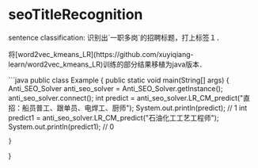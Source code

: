 # seoTitleRecognition
<p>sentence classification: 识别出`一职多岗`的招聘标题，打上标签１．</p>
<p>将[word2vec_kmeans_LR](https://github.com/xuyiqiang-learn/word2vec_kmeans_LR)训练的部分结果移植为java版本．</p>
```java
public class Example {
    public static void main(String[] args) {
        Anti_SEO_Solver anti_seo_solver = Anti_SEO_Solver.getInstance();
        anti_seo_solver.connect();
        int predict = anti_seo_solver.LR_CM_predict("直招：船员普工、跟单员、电焊工、厨师");
        System.out.println(predict);  // 1
        int predict1 = anti_seo_solver.LR_CM_predict("石油化工工艺工程师");
        System.out.println(predict1); // 0

    }
}
```
